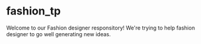 # fashion_tp
Welcome to our Fashion designer responsitory! We're trying to help fashion designer to go well generating new ideas.
